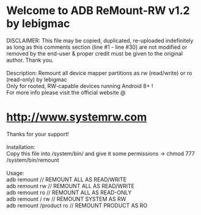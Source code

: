 <h1>Welcome to ADB ReMount-RW v1.2 by lebigmac</h1>

DISCLAIMER: This file may be copied, duplicated, re-uploaded indefinitely as long as this comments section (line #1 - line #30) are not modified or removed by the end-user & proper credit must be given to the original author. Thank you.<br><br>
Description: Remount all device mapper partitions as rw (read/write) or ro (read-only) by lebigmac<br>
Only for rooted, RW-capable devices running Android 8+ !<br>
For more info please visit the official website @
# http://www.systemrw.com
Thanks for your support!
<br><br>
Installation:<br>
   Copy this file into /system/bin/ and give it some permissions -> chmod 777 /system/bin/remount
<br><br>
Usage:<br>
   adb remount   		        // REMOUNT ALL AS READ/WRITE<br>
   adb remount rw   	    	// REMOUNT ALL AS READ/WRITE<br>
   adb remount ro		        // REMOUNT ALL AS READ-ONLY<br>
   adb remount / rw	      	// REMOUNT SYSTEM AS RW<br>
   adb remount /product ro	// REMOUNT PRODUCT AS RO
